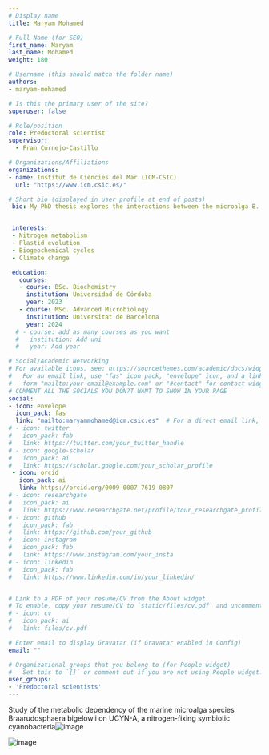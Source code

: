 ```yaml
---
# Display name
title: Maryam Mohamed

# Full Name (for SEO)
first_name: Maryam
last_name: Mohamed
weight: 180

# Username (this should match the folder name)
authors:
- maryam-mohamed

# Is this the primary user of the site?
superuser: false

# Role/position
role: Predoctoral scientist
supervisor: 
  - Fran Cornejo-Castillo

# Organizations/Affiliations
organizations:
- name: Institut de Ciències del Mar (ICM-CSIC)
  url: "https://www.icm.csic.es/"

# Short bio (displayed in user profile at end of posts)
 bio: My PhD thesis explores the interactions between the microalga B. bigelowii and its endosymbiont UCYN-A, which supplies fixed nitrogen in exchange for fixed carbon. This endosymbiotic relationship is so close that UCYN-A is considered to function as a nitrogen-fixing organelle or nitroplast within B. bigelowii. This unique interaction provides a model system to study the evolutionary transition from symbiosis to organellogenesis.![image](https://github.com/user-attachments/assets/48a140cc-aba1-47fa-955e-fcb0861837c0)


 interests:
 - Nitrogen metabolism
 - Plastid evolution
 - Biogeochemical cycles
 - Climate change

 education:
   courses:
   - course: BSc. Biochemistry
     institution: Universidad de Córdoba
     year: 2023
   - course: MSc. Advanced Microbiology
     institution: Universitat de Barcelona
     year: 2024
  # - course: add as many courses as you want
  #   institution: Add uni
  #   year: Add year

# Social/Academic Networking
# For available icons, see: https://sourcethemes.com/academic/docs/widgets/#icons
#   For an email link, use "fas" icon pack, "envelope" icon, and a link in the
#   form "mailto:your-email@example.com" or "#contact" for contact widget.
# COMMENT ALL THE SOCIALS YOU DON?T WANT TO SHOW IN YOUR PAGE
social:
- icon: envelope
  icon_pack: fas
  link: "mailto:maryammohamed@icm.csic.es"  # For a direct email link, use "mailto:test@example.org".
# - icon: twitter
#   icon_pack: fab
#   link: https://twitter.com/your_twitter_handle
# - icon: google-scholar
#   icon_pack: ai
#   link: https://scholar.google.com/your_scholar_profile
 - icon: orcid
   icon_pack: ai
   link: https://orcid.org/0009-0007-7619-0807
# - icon: researchgate
#   icon_pack: ai
#   link: https://www.researchgate.net/profile/Your_researchgate_profile
# - icon: github
#   icon_pack: fab
#   link: https://github.com/your_github
# - icon: instagram
#   icon_pack: fab
#   link: https://www.instagram.com/your_insta
# - icon: linkedin
#   icon_pack: fab
#   link: https://www.linkedin.com/in/your_linkedin/


# Link to a PDF of your resume/CV from the About widget.
# To enable, copy your resume/CV to `static/files/cv.pdf` and uncomment the lines below.
# - icon: cv
#   icon_pack: ai
#   link: files/cv.pdf

# Enter email to display Gravatar (if Gravatar enabled in Config)
email: ""

# Organizational groups that you belong to (for People widget)
#   Set this to `[]` or comment out if you are not using People widget.
user_groups:
- 'Predoctoral scientists'
---
```

Study of the metabolic dependency of the marine microalga species Braarudosphaera bigelowii on UCYN-A, a nitrogen-fixing symbiotic cyanobacteria![image](https://github.com/user-attachments/assets/8c1f7585-047a-4c19-9bd6-d2a5198af223)

![image](https://github.com/user-attachments/assets/e396e2df-9bde-43b6-96a1-894f85d814d4)
